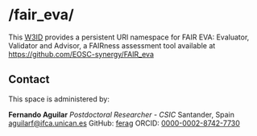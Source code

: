 # /fair_eva/
This [W3ID](https://w3id.org) provides a persistent URI namespace for FAIR EVA: Evaluator, Validator and Advisor, a FAIRness assessment tool available at https://github.com/EOSC-synergy/FAIR_eva

## Contact
This space is administered by:

**Fernando Aguilar**
*Postdoctoral Researcher - CSIC*
Santander, Spain
<aguilarf@ifca.unican.es>
GitHub: [ferag](https://github.com/ferag)
ORCID: [0000-0002-8742-7730](https://orcid.org/0000-0001-9462-4831)
